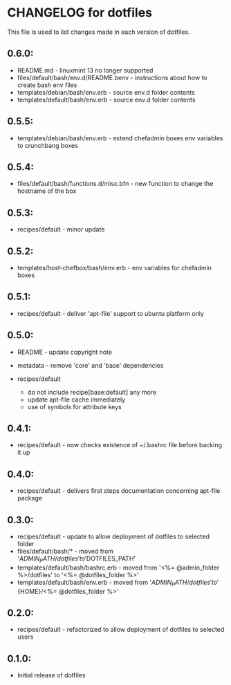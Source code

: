 # CHANGELOG for dotfiles

This file is used to list changes made in each version of dotfiles.

## 0.6.0:

* README.md                            - linuxmint 13 no longer supported
* files/default/bash/env.d/README.benv - instructions about how to create bash env files
* templates/debian/bash/env.erb        - source env.d folder contents
* templates/default/bash/env.erb       - source env.d folder contents

## 0.5.5:

* templates/debian/bash/env.erb - extend chefadmin boxes env variables to crunchbang boxes

## 0.5.4:

* files/default/bash/functions.d/misc.bfn - new function to change the hostname of the box

## 0.5.3:

* recipes/default - minor update

## 0.5.2:

* templates/host-chefbox/bash/env.erb - env variables for chefadmin boxes

## 0.5.1:

* recipes/default - deliver 'apt-file' support to ubuntu platform only

## 0.5.0:

* README   - update copyright note
* metadata - remove 'core' and 'base' dependencies

* recipes/default

  - do not include recipe[base:default] any more
  - update apt-file cache immediately
  - use of symbols for attribute keys

## 0.4.1:

* recipes/default - now checks existence of ~/.bashrc file before backing it up

## 0.4.0:

* recipes/default - delivers first steps documentation concerning apt-file package

## 0.3.0:

* recipes/default - update to allow deployment of dotfiles to selected folder
* files/default/bash/* - moved from '$ADMIN_PATH/dotfiles' to '$DOTFILES_PATH'
* templates/default/bash/bashrc.erb - moved from '<%= @admin_folder %>/dotfiles' to '<%= @dotfiles_folder %>'
* templates/default/bash/env.erb - moved from '${ADMIN_PATH}/dotfiles' to '${HOME}/<%= @dotfiles_folder %>'

## 0.2.0:

* recipes/default - refactorized to allow deployment of dotfiles to selected users

## 0.1.0:

* Initial release of dotfiles

